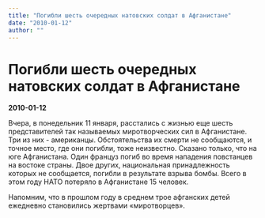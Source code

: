 ```yaml
---
title: "Погибли шесть очередных натовских солдат в Афганистане"
date: "2010-01-12"
author: ""
---
```


# Погибли шесть очередных натовских солдат в Афганистане

**2010-01-12** 

Вчера, в понедельник 11 января, расстались с жизнью еще шесть представителей так называемых миротворческих сил в Афганистане. Три из них - американцы. Обстоятельства их смерти не сообщаются, и точное место, где они погибли, тоже неизвестно. Сказано только, что на юге Афганистана. Один француз погиб во время нападения повстанцев на востоке страны. Двое других, национальная принадлежность которых не сообщается, погибли в результате взрыва бомбы. Всего в этом году НАТО потеряло в Афганистане 15 человек.

Напомним, что в прошлом году  в среднем трое афганских детей ежедневно становились жертвами «миротворцев».